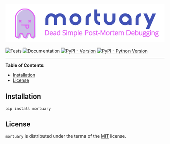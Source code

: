 ![alt text](https://github.com/truemerrill/mortuary/blob/main/docs/assets/logo-color.png?raw=true)

![Tests](https://github.com/truemerrill/mortuary/actions/workflows/python-test.yml/badge.svg)
![Documentation](https://github.com/truemerrill/mortuary/actions/workflows/pages-publish.yml/badge.svg)
[![PyPI - Version](https://img.shields.io/pypi/v/mortuary.svg)](https://pypi.org/project/mortuary)
[![PyPI - Python Version](https://img.shields.io/pypi/pyversions/mortuary.svg)](https://pypi.org/project/mortuary)

-----


**Table of Contents**

- [Installation](#installation)
- [License](#license)

## Installation

```console
pip install mortuary
```

## License

`mortuary` is distributed under the terms of the [MIT](https://spdx.org/licenses/MIT.html) license.
